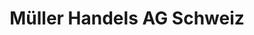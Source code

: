 ---
title: "Müller Handels AG Schweiz"
url: /landquart/mueller-handels-ag-schweiz/
shop: Supermarkt
---